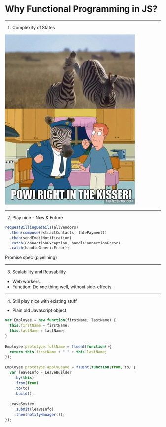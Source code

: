 # Why Functional Programming in JS?

---

1. Complexity of States

![It's going to hurt now and tomorrow...](images/going-to-hurt.png)

---

2. Play nice - Now & Future

```javascript
requestBillingDetails(allVendors)
  .then(compose(extractContacts, latePayment))
  .then(sendEmailNotification)
  .catch(ConnectionException, handleConnectionError)
  .catch(handleGenericError);
```
Promise spec (pipelining)


---

3. Scalability and Reusability

- Web workers.
- Function: Do one thing well, without side-effects.

---

4. Still play nice with existing stuff

- Plain old Javascript object

```javascript
var Employee = new function(firstName, lastName) {
  this.firstName = firstName;
  this.lastName = lastName;
}

Employee.prototype.fullName = fluent(function(){
  return this.firstName + " " + this.lastName;
});

Employee.prototype.applyLeave = fluent(function(from, to) {
  var leaveInfo = LeaveBuilder
    .by(this)
    .from(from)
    .to(to)
    .build();

  LeaveSystem
    .submit(leaveInfo)
    .then(notifyManager());
});
```
